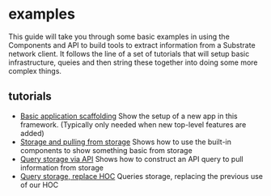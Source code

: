 # examples

This guide will take you through some basic examples in using the Components and API to build tools to extract information from a Substrate network client. It follows the line of a set of tutorials that will setup basic infrastructure, queies and then string these together into doing some more complex things.

## tutorials

- [Basic application scaffolding](tut-001.md) Show the setup of a new app in this framework. (Typically only needed when new top-level features are added)
- [Storage and pulling from storage](tut-002.md) Shows how to use the built-in components to show something basic from storage
- [Query storage via API](tut-003.md) Shows how to construct an API query to pull information from storage
- [Query storage, replace HOC](tut-004.md) Queries storage, replacing the previous use of our HOC
